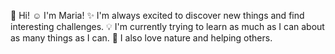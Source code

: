 👋 Hi!
☺️ I'm Maria!
✨ I'm always excited to discover new things and find interesting challenges.
💡 I'm currently trying to learn as much as I can about as many things as I can.
🍃 I also love nature and helping others.

